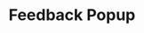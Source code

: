 ---
type: component
id: component.feedback_popup
title: Feedback Popup
component_type: modal
description: |
  A popup modal that appears after meal swipe or direct logging to collect detailed feedback. Includes rating, sentiment selection, portion consumed slider, and optional comments.

properties:
  - name: mealData
    type: object
    description: "Data about the meal being reviewed."
  - name: isVisible
    type: boolean
    description: "Whether the popup is visible."
  - name: initialSentiment
    type: string
    description: "Pre-selected sentiment (positive, neutral, negative)."
  - name: onClose
    type: function
    description: "Handler called when popup is closed."
  - name: onSubmit
    type: function
    description: "Handler called when feedback is submitted."
  - name: enablePortionSlider
    type: boolean
    description: "Whether to show the portion consumed slider."
  - name: animationType
    type: string
    description: "Animation for popup appearance (fade, slide, none)."

states:
  - state.hidden
  - state.rendered
  - state.submitting
  - state.submitted
  - state.error
  - state.reset

related:
  feature:
    - feature.meal_reviews
  event:
    - event.submit_detailed_feedback
    - event.log_meal
  screen:
    - screen.meal_reviews_center
    - screen.dashboard
  component:
    - component.rating_picker
    - component.input_field
    - component.save_button
    - component.meal_workout_tile

design_system_reference: [design_system]
--- 
